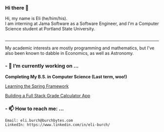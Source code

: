 ### Hi there 👋
Hi, my name is Eli (he/him/his).<br/> I am interning at Jama Software as a Software Engineer, and I'm a Computer Science student at Portland State University.<br/><br/>

---
My academic interests are mostly programming and mathematics, but I've also been known to dabble in Economics, as well as Astronomy.
### - 🔭 I’m currently working on ...
**Completing My B.S. in Computer Science (Last term, woo!)**

[Learning the Spring Framework](https://spring.io/)

[Building a Full Stack Grade Calculator App](https://github.com/redawl/Grade-Calc)

### - 📫 How to reach me: ...
```
Email: eli.burch@burchbytes.com
LinkedIn: https://www.linkedin.com/in/eli-burch/
```
